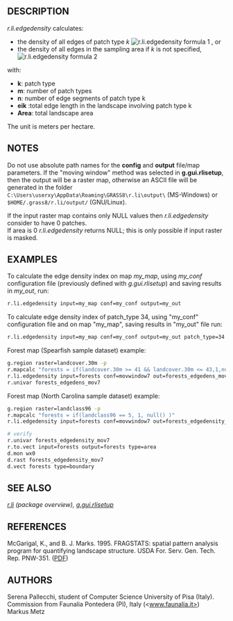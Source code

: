 ## DESCRIPTION

*r.li.edgedensity* calculates:

- the density of all edges of patch type *k* ![r.li.edgedensity formula
  1](r_li_edgedensity_formula_1.png) , or
- the density of all edges in the sampling area if *k* is not specified,
  ![r.li.edgedensity formula 2](r_li_edgedensity_formula_2.png)

with:

- **k**: patch type
- **m**: number of patch types
- **n**: number of edge segments of patch type k
- **e<span class="small"><span class="small">ik</span></span>** :total
  edge length in the landscape involving patch type k
- **Area**: total landscape area

The unit is meters per hectare.

## NOTES

Do not use absolute path names for the **config** and **output**
file/map parameters. If the "moving window" method was selected in
**g.gui.rlisetup**, then the output will be a raster map, otherwise an
ASCII file will be generated in the folder
`C:\Users\userxy\AppData\Roaming\GRASS8\r.li\output\` (MS-Windows) or
`$HOME/.grass8/r.li/output/` (GNU/Linux).

If the input raster map contains only NULL values then
*r.li.edgedensity* consider to have 0 patches.  
If area is 0 *r.li.edgedensity* returns NULL; this is only possible if
input raster is masked.

## EXAMPLES

To calculate the edge density index on map *my_map*, using *my_conf*
configuration file (previously defined with *g.gui.rlisetup*) and saving
results in *my_out*, run:

```sh
r.li.edgedensity input=my_map conf=my_conf output=my_out
```

To calculate edge density index of patch_type 34, using "my_conf"
configuration file and on map "my_map", saving results in "my_out" file
run:  

```sh
r.li.edgedensity input=my_map conf=my_conf output=my_out patch_type=34
```

Forest map (Spearfish sample dataset) example:

```sh
g.region raster=landcover.30m -p
r.mapcalc "forests = if(landcover.30m >= 41 && landcover.30m <= 43,1,null())"
r.li.edgedensity input=forests conf=movwindow7 out=forests_edgedens_mov7
r.univar forests_edgedens_mov7
```

Forest map (North Carolina sample dataset) example:

```sh
g.region raster=landclass96 -p
r.mapcalc "forests = if(landclass96 == 5, 1, null() )"
r.li.edgedensity input=forests conf=movwindow7 out=forests_edgedensity_mov7

# verify
r.univar forests_edgedensity_mov7
r.to.vect input=forests output=forests type=area
d.mon wx0
d.rast forests_edgedensity_mov7
d.vect forests type=boundary
```

## SEE ALSO

*[r.li](r.li.md) (package overview),
[g.gui.rlisetup](g.gui.rlisetup.md)*

## REFERENCES

McGarigal, K., and B. J. Marks. 1995. FRAGSTATS: spatial pattern
analysis program for quantifying landscape structure. USDA For. Serv.
Gen. Tech. Rep. PNW-351. ([PDF](https://doi.org/10.2737/PNW-GTR-351))

## AUTHORS

Serena Pallecchi, student of Computer Science University of Pisa
(Italy).  
Commission from Faunalia Pontedera (PI), Italy (<www.faunalia.it>)  
Markus Metz
